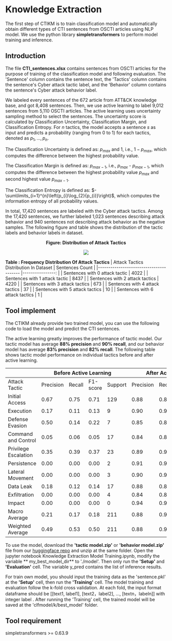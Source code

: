 # Knowledge Extraction

The first step of CTIKM is to train classification model and automatically obtain different types of CTI sentences from OSCTI articles using NLP model. We use the python library **simpletransformers** to perform model training and inference.

## Introduction
The file **CTI_sentences.xlsx** contains sentences from OSCTI articles for the purpose of training of the classification model and following evaluation. The 'Sentence' column contains the sentence text, the 'Tactics' column contains the sentence's Cyber attack tactic label, and the 'Behavior' column contains the sentence's Cyber attack behavior label.

We labeled every sentences of the 672 article from ATT&CK knowledge base, and got 8,408 sentences. Then, we use active learning to label 9,012 sentences from 5,110 OSCTI articles. The  active learning uses uncertainty sampling method to select the sentences. The uncertainty score is calculated by Classification Uncertainty, Classification Margin, and Classification Entropy. For $n$ tactics, the model accepts a sentence $s$ as input and predicts a probability (ranging from 0 to 1) for each tactics, denoted as $p_1, \ldots, p_n$. 

The Classification Uncertainty is defined as: $p_{max}$ and 1, i.e., $1-p_{max}$, which computes the difference between the highest probability value.

The Classification Margin is defined as: $p_{max-1}$, i.e., $p_{max}$ - $p_{max-1}$, which computes the difference between the highest probability value $p_{max}$ and second highest value $p_{max-1}$.

The Classification Entropy is defined as: $-\sum\limits_{i=1}^{n}\left(p_{i}\log_{2}{p_{i}}\right)$, which computes the information entropy of all probability values.

    
In total, 17,420 sentences are labeled with the Cyber attack tactics. Among the 17,420 sentences, we further labeled 1,023 sentences describing attack behavior and 940 sentences not describing attack behavior as the negative samples. The following figure and table shows the distribution of the tactic labels and behavior labels in dataset. 

<p align="center">
  <b> Figure: Distribution of Attack Tactics </b>
</p>
<p align="center">
  <img src="https://i.imgur.com/KXw6XwU.png">
</p>

<b> Table : Frequency Distribution Of Attack Tactics </b>
| Attack Tactics Distribution In Dataset 	| Sentences Count 	|
|----------------------------------------	|----------------:	|
| Sentences with 0 attack tactic         	|            4022 	|
| Sentences with 1 attack tactic         	|            8437 	|
| Sentences with 2 attack tactics        	|            4220 	|
| Sentences with 3 attack tactics        	|             673 	|
| Sentences with 4 attack tactics        	|              37 	|
| Sentences with 5 attack tactics        	|              10 	|
| Sentences with 6 attack tactics        	|               1 	|

## Tool implement 
The CTIKM already provide two trained model, you can use the following code to load the model and predict the CTI sentences. 

The active learning greatly improves the performance of tactic model. Our tactic model has average **88% precision** and **90% recall**, and our behavior model has average **83% precision** and **82% recall**. The following table shows tactic model performance on individual tactics before and after active learning.

<table class="tg">
<thead>
  <tr>
    <th class="tg-0pky"></th>
    <th class="tg-c3ow" colspan="4">Before Active Learning&nbsp;&nbsp;</th>
    <th class="tg-c3ow" colspan="4">After Active Learning&nbsp;&nbsp;</th>
  </tr>
</thead>
<tbody>
  <tr>
    <td class="tg-0pky">Attack Tactic</td>
    <td class="tg-dvpl">Precision</td>
    <td class="tg-dvpl">Recall</td>
    <td class="tg-dvpl">F1-score</td>
    <td class="tg-dvpl">Support</td>
    <td class="tg-dvpl">Precision</td>
    <td class="tg-dvpl">Recall</td>
    <td class="tg-dvpl">F1-score</td>
    <td class="tg-dvpl">Support</td>
  </tr>
  <tr>
    <td class="tg-0pky">Initial Access</td>
    <td class="tg-dvpl">0.67</td>
    <td class="tg-dvpl">0.75</td>
    <td class="tg-dvpl">0.71</td>
    <td class="tg-dvpl">129</td>
    <td class="tg-dvpl">0.88</td>
    <td class="tg-dvpl">0.89</td>
    <td class="tg-dvpl">0.88</td>
    <td class="tg-dvpl">1556</td>
  </tr>
  <tr>
    <td class="tg-0pky">Execution</td>
    <td class="tg-dvpl">0.17</td>
    <td class="tg-dvpl">0.11</td>
    <td class="tg-dvpl">0.13</td>
    <td class="tg-dvpl">9</td>
    <td class="tg-dvpl">0.90</td>
    <td class="tg-dvpl">0.92</td>
    <td class="tg-dvpl">0.91</td>
    <td class="tg-dvpl">4836</td>
  </tr>
  <tr>
    <td class="tg-0pky">Defense Evasion</td>
    <td class="tg-dvpl">0.50</td>
    <td class="tg-dvpl">0.14</td>
    <td class="tg-dvpl">0.22</td>
    <td class="tg-dvpl">7</td>
    <td class="tg-dvpl">0.85</td>
    <td class="tg-dvpl">0.86</td>
    <td class="tg-dvpl">0.86</td>
    <td class="tg-dvpl">1686</td>
  </tr>
  <tr>
    <td class="tg-0pky">Command and Control</td>
    <td class="tg-dvpl">0.05</td>
    <td class="tg-dvpl">0.06</td>
    <td class="tg-dvpl">0.05</td>
    <td class="tg-dvpl">17</td>
    <td class="tg-dvpl">0.84</td>
    <td class="tg-dvpl">0.87</td>
    <td class="tg-dvpl">0.85</td>
    <td class="tg-dvpl">2261</td>
  </tr>
  <tr>
    <td class="tg-0pky">Privilege Escalation</td>
    <td class="tg-dvpl">0.35</td>
    <td class="tg-dvpl">0.39</td>
    <td class="tg-dvpl">0.37</td>
    <td class="tg-dvpl">23</td>
    <td class="tg-dvpl">0.89</td>
    <td class="tg-dvpl">0.90</td>
    <td class="tg-dvpl">0.89</td>
    <td class="tg-dvpl">918</td>
  </tr>
  <tr>
    <td class="tg-0pky">Persistence</td>
    <td class="tg-dvpl">0.00</td>
    <td class="tg-dvpl">0.00</td>
    <td class="tg-dvpl">0.00</td>
    <td class="tg-dvpl">2</td>
    <td class="tg-dvpl">0.91</td>
    <td class="tg-dvpl">0.93</td>
    <td class="tg-dvpl">0.92</td>
    <td class="tg-dvpl">965</td>
  </tr>
  <tr>
    <td class="tg-0pky">Lateral Movement</td>
    <td class="tg-dvpl">0.00</td>
    <td class="tg-dvpl">0.00</td>
    <td class="tg-dvpl">0.00</td>
    <td class="tg-dvpl">3</td>
    <td class="tg-dvpl">0.90</td>
    <td class="tg-dvpl">0.91</td>
    <td class="tg-dvpl">0.90</td>
    <td class="tg-dvpl">989</td>
  </tr>
  <tr>
    <td class="tg-0pky">Data Leak</td>
    <td class="tg-dvpl">0.18</td>
    <td class="tg-dvpl">0.12</td>
    <td class="tg-dvpl">0.14</td>
    <td class="tg-dvpl">17</td>
    <td class="tg-dvpl">0.88</td>
    <td class="tg-dvpl">0.89</td>
    <td class="tg-dvpl">0.89</td>
    <td class="tg-dvpl">3352</td>
  </tr>
  <tr>
    <td class="tg-0pky">Exfiltration</td>
    <td class="tg-dvpl">0.00</td>
    <td class="tg-dvpl">0.00</td>
    <td class="tg-dvpl">0.00</td>
    <td class="tg-dvpl">4</td>
    <td class="tg-dvpl">0.84</td>
    <td class="tg-dvpl">0.89</td>
    <td class="tg-dvpl">0.86</td>
    <td class="tg-dvpl">1073</td>
  </tr>
  <tr>
    <td class="tg-0pky">Impact</td>
    <td class="tg-dvpl">0.00</td>
    <td class="tg-dvpl">0.00</td>
    <td class="tg-dvpl">0.00</td>
    <td class="tg-dvpl">0</td>
    <td class="tg-dvpl">0.94</td>
    <td class="tg-dvpl">0.92</td>
    <td class="tg-dvpl">0.93</td>
    <td class="tg-dvpl">1464</td>
  </tr>
  <tr>
    <td class="tg-0pky">Macro Average</td>
    <td class="tg-dvpl">0.21</td>
    <td class="tg-dvpl">0.17</td>
    <td class="tg-dvpl">0.18</td>
    <td class="tg-dvpl">211</td>
    <td class="tg-dvpl">0.88</td>
    <td class="tg-dvpl">0.90</td>
    <td class="tg-dvpl">0.89</td>
    <td class="tg-dvpl">19100</td>
  </tr>
  <tr>
    <td class="tg-0pky">Weighted Average</td>
    <td class="tg-dvpl">0.49</td>
    <td class="tg-dvpl">0.53</td>
    <td class="tg-dvpl">0.50</td>
    <td class="tg-dvpl">211</td>
    <td class="tg-dvpl">0.88</td>
    <td class="tg-dvpl">0.90</td>
    <td class="tg-dvpl">0.89</td>
    <td class="tg-dvpl">19100</td>
  </tr>
</tbody>
</table>

To use the model, download the **'tactic model.zip'** or **'behavior model.zip'** file from our [huggingface repo](https://huggingface.co/CTIKR/CTIKR/tree/main) and unzip at the same folder. Open the jupyter notebook Knowledge Extraction Model Training.ipynb, modify the variable ** my_best_model_dir** to './model'. Then only run the **'Setup'** and **'Evaluation'** cell. The variable y_pred contains the list of inference results. 

For train own model, you should input the training data as the 'sentence.pkl' at the **'Setup'** cell, then run the **'Training'** cell. The model training and evaluation follow the k-fold cross validation. At each fold, the input format dataframe should be [[text1, label1], [text2，label2], ..., [textn，labeln]] with integer label . After running the 'Training' cell, the trained model will be saved at the 'clfmodel/k/best_model' folder.

## Tool requirement 

simpletransformers >= 0.63.9


